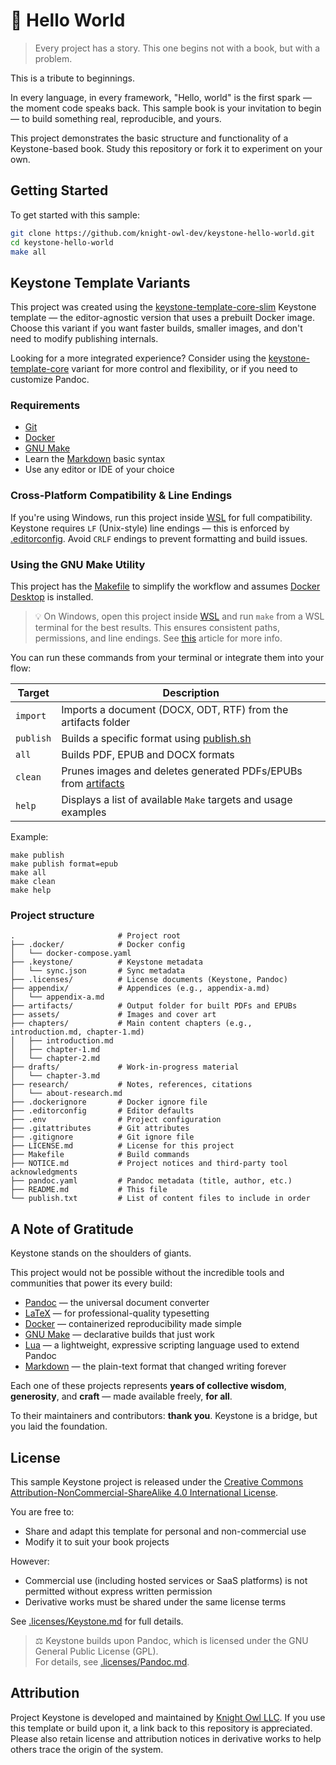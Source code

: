 # 🧱 Hello World

> Every project has a story. This one begins not with a book, but with a problem.

This is a tribute to beginnings.

In every language, in every framework, "Hello, world" is the first spark — the moment code speaks back. This sample book is your invitation to begin — to build something real, reproducible, and yours.

This project demonstrates the basic structure and functionality of a Keystone-based book. Study this repository or fork it to experiment on your own.

## Getting Started

To get started with this sample:

```bash
git clone https://github.com/knight-owl-dev/keystone-hello-world.git
cd keystone-hello-world
make all
```

## Keystone Template Variants

This project was created using the [keystone-template-core-slim](https://github.com/knight-owl-dev/keystone-template-core-slim) Keystone template — the editor-agnostic version that uses a prebuilt Docker image. Choose this variant if you want faster builds, smaller images, and don't need to modify publishing internals.

Looking for a more integrated experience? Consider using the [keystone-template-core](https://github.com/knight-owl-dev/keystone-template-core) variant for more control and flexibility, or if you need to customize Pandoc.

### Requirements

- [Git](https://git-scm.com/)
- [Docker](https://www.docker.com/)
- [GNU Make](https://www.gnu.org/software/make/)
- Learn the [Markdown](https://www.markdownguide.org/basic-syntax/) basic syntax
- Use any editor or IDE of your choice

### Cross-Platform Compatibility & Line Endings

If you're using Windows, run this project inside [WSL](https://learn.microsoft.com/en-us/windows/wsl/install) for full compatibility. Keystone requires `LF` (Unix-style) line endings — this is enforced by [.editorconfig](/.editorconfig). Avoid `CRLF` endings to prevent formatting and build issues.

### Using the GNU Make Utility

This project has the [Makefile](Makefile) to simplify the workflow and assumes [Docker Desktop](https://www.docker.com/products/docker-desktop/) is installed.

> 💡 On Windows, open this project inside [WSL](https://learn.microsoft.com/en-us/windows/wsl/install) and run `make` from a WSL terminal for the best results. This ensures consistent paths, permissions, and line endings. See [this](https://learn.microsoft.com/en-us/windows/wsl/filesystems#file-storage-and-performance-across-file-systems) article for more info.

You can run these commands from your terminal or integrate them into your flow:

| Target    | Description                                                                      |
|-----------|----------------------------------------------------------------------------------|
| `import`  | Imports a document (DOCX, ODT, RTF) from the artifacts folder                    |
| `publish` | Builds a specific format using [publish.sh](publish.sh)                          |
| `all`     | Builds PDF, EPUB and DOCX formats                                                |
| `clean`   | Prunes images and deletes generated PDFs/EPUBs from [artifacts](/artifacts/)     |
| `help`    | Displays a list of available `Make` targets and usage examples                   |

Example:

```shell
make publish
make publish format=epub
make all
make clean
make help
```

### Project structure

```text
.                       # Project root
├── .docker/            # Docker config
│   └── docker-compose.yaml
├── .keystone/          # Keystone metadata
│   └── sync.json       # Sync metadata
├── .licenses/          # License documents (Keystone, Pandoc)
├── appendix/           # Appendices (e.g., appendix-a.md)
│   └── appendix-a.md
├── artifacts/          # Output folder for built PDFs and EPUBs
├── assets/             # Images and cover art
├── chapters/           # Main content chapters (e.g., introduction.md, chapter-1.md)
│   ├── introduction.md
│   ├── chapter-1.md
│   └── chapter-2.md
├── drafts/             # Work-in-progress material
│   └── chapter-3.md
├── research/           # Notes, references, citations
│   └── about-research.md
├── .dockerignore       # Docker ignore file
├── .editorconfig       # Editor defaults
├── .env                # Project configuration
├── .gitattributes      # Git attributes
├── .gitignore          # Git ignore file
├── LICENSE.md          # License for this project
├── Makefile            # Build commands
├── NOTICE.md           # Project notices and third-party tool acknowledgments
├── pandoc.yaml         # Pandoc metadata (title, author, etc.)
├── README.md           # This file
└── publish.txt         # List of content files to include in order
```

## A Note of Gratitude

Keystone stands on the shoulders of giants.

This project would not be possible without the incredible tools and communities that power its every build:

- [Pandoc](https://pandoc.org/) — the universal document converter
- [LaTeX](https://www.latex-project.org/) — for professional-quality typesetting
- [Docker](https://www.docker.com/) — containerized reproducibility made simple
- [GNU Make](https://www.gnu.org/software/make/) — declarative builds that just work
- [Lua](https://www.lua.org/) — a lightweight, expressive scripting language used to extend Pandoc
- [Markdown](https://www.markdownguide.org/) — the plain-text format that changed writing forever

Each one of these projects represents **years of collective wisdom**, **generosity**, and **craft** — made available freely, **for all**.

To their maintainers and contributors: **thank you**. Keystone is a bridge, but you laid the foundation.

## License

This sample Keystone project is released under the [Creative Commons Attribution-NonCommercial-ShareAlike 4.0 International License](https://creativecommons.org/licenses/by-nc-sa/4.0/).

You are free to:

- Share and adapt this template for personal and non-commercial use
- Modify it to suit your book projects

However:

- Commercial use (including hosted services or SaaS platforms) is not permitted without express written permission
- Derivative works must be shared under the same license terms

See [.licenses/Keystone.md](.licenses/Keystone.md) for full details.

> ⚖️ Keystone builds upon Pandoc, which is licensed under the GNU General Public License (GPL).  
> For details, see [.licenses/Pandoc.md](.licenses/Pandoc.md).

## Attribution

Project Keystone is developed and maintained by [Knight Owl LLC](https://github.com/knight-owl-dev).
If you use this template or build upon it, a link back to this repository is appreciated.
Please also retain license and attribution notices in derivative works to help others trace the origin of the system.
